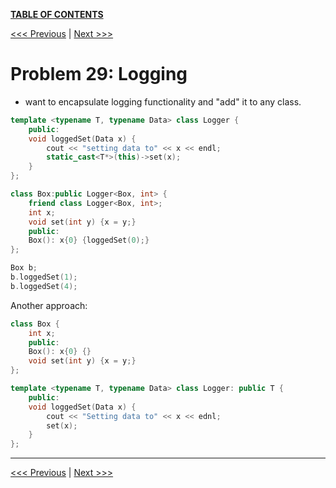 [**TABLE OF CONTENTS**](toc.md)

[<<< Previous](28.md)   \|   [Next >>>](30.md)

# Problem 29: Logging
- want to encapsulate logging functionality and "add" it to any class.

```c++
template <typename T, typename Data> class Logger {
    public:
    void loggedSet(Data x) {
        cout << "setting data to" << x << endl;
        static_cast<T*>(this)->set(x);
    }
};

class Box:public Logger<Box, int> {
    friend class Logger<Box, int>;
    int x;
    void set(int y) {x = y;}
    public:
    Box(): x{0} {loggedSet(0);}
};

Box b;
b.loggedSet(1);
b.loggedSet(4);
```

Another approach:

```c++
class Box {
    int x;
    public:
    Box(): x{0} {}
    void set(int y) {x = y;}
};

template <typename T, typename Data> class Logger: public T {
    public:
    void loggedSet(Data x) {
        cout << "Setting data to" << x << ednl;
        set(x);
    }
};
```


<hr>

[<<< Previous](28.md)   \|   [Next >>>](30.md)
